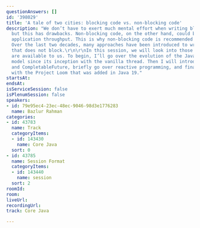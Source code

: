 ```yaml
---
questionAnswers: []
id: '398029'
title: 'A tale of two cities: blocking code vs. non-blocking code'
description: "We don’t have to exert much mental effort when writing blocking code,
  but this has drawbacks. Non-blocking code, on the other hand, could be used to increase
  application throughput. This is why non-blocking code is recommended in many scenarios.
  Over the last two decades, many approaches have been introduced to writing code
  that does not block.\r\n\r\nIn this session, we will look into those options that
  are available to us. To begin, I’ll go over the evolution of the Java concurrency
  model since its inception with the vanilla thread. Then I will introduce Future/Callable,
  and CompletableFuture, briefly go over reactive programming, and finally conclude
  with the Project Loom that was added in Java 19."
startsAt: 
endsAt: 
isServiceSession: false
isPlenumSession: false
speakers:
- id: 79e95ec4-23ec-48ec-9046-98d3e1776283
  name: Bazlur Rahman
categories:
- id: 43783
  name: Track
  categoryItems:
  - id: 143430
    name: Core Java
  sort: 0
- id: 43785
  name: Session Format
  categoryItems:
  - id: 143440
    name: session
  sort: 2
roomId: 
room: 
liveUrl: 
recordingUrl: 
track: Core Java

---
```

